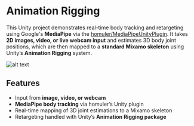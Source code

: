 # Animation Rigging

This Unity project demonstrates real-time body tracking and retargeting using Google's **MediaPipe** via the [homuler/MediaPipeUnityPlugin](https://github.com/homuler/MediaPipeUnityPlugin).
It takes **2D images, video, or live webcam input** and estimates 3D body joint positions, which are then mapped to a **standard Mixamo skeleton** using Unity’s **Animation Rigging** system.

![alt text](AnimationRiggingDemo.gif "Animation Rigging Demo")

## Features

* Input from **image, video, or webcam**
* **MediaPipe body tracking** via homuler’s Unity plugin
* Real-time mapping of 3D joint estimations to a Mixamo skeleton
* Retargeting handled with Unity’s **Animation Rigging package**